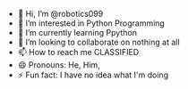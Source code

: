 - 👋 Hi, I’m @robotics099 
- 👀 I’m interested in Python Programming 
- 🌱 I’m currently learning Ppython
- 💞️ I’m looking to collaborate on nothing at all
- 📫 How to reach me CLASSIFIED
- 😄 Pronouns: He, Him,
- ⚡ Fun fact: I have no idea what I'm doing

<!---
robotics099/robotics099 is a ✨ special ✨ repository because its `README.md` (this file) appears on your GitHub profile.
You can click the Preview link to take a look at your changes.
--->
